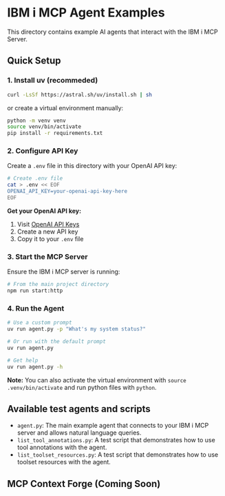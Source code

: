 # IBM i MCP Agent Examples

This directory contains example AI agents that interact with the IBM i MCP Server.

## Quick Setup

### 1. Install uv (recommeded)

```bash
curl -LsSf https://astral.sh/uv/install.sh | sh
```

or create a virtual environment manually:

```bash
python -m venv venv
source venv/bin/activate
pip install -r requirements.txt
```

### 2. Configure API Key

Create a `.env` file in this directory with your OpenAI API key:

```bash
# Create .env file
cat > .env << EOF
OPENAI_API_KEY=your-openai-api-key-here
EOF
```

**Get your OpenAI API key:**

1. Visit [OpenAI API Keys](https://platform.openai.com/api-keys)
2. Create a new API key
3. Copy it to your `.env` file

### 3. Start the MCP Server

Ensure the IBM i MCP server is running:

```bash
# From the main project directory
npm run start:http
```

### 4. Run the Agent

```bash
# Use a custom prompt
uv run agent.py -p "What's my system status?"

# Or run with the default prompt
uv run agent.py

# Get help
uv run agent.py -h
```

**Note:** You can also activate the virtual environment with `source .venv/bin/activate` and run python files with `python`.

## Available test agents and scripts

- `agent.py`: The main example agent that connects to your IBM i MCP server and allows natural language queries.
- `list_tool_annotations.py`: A test script that demonstrates how to use tool annotations with the agent.
- `list_toolset_resources.py`: A test script that demonstrates how to use toolset resources with the agent.

## MCP Context Forge (Coming Soon)
